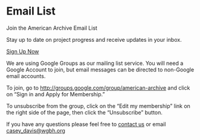 # Email List

<div class="panel panel-primary">
  <div class="panel-heading">Join the American Archive Email List</div>
  <div class="panel-body">
    <p>Stay up to date on project progress and receive updates in your inbox.</p>
    <p><a href="http://groups.google.com/group/american-archive" target="_blank" title="American Archive Email List" class="btn btn-lg btn-success" role="button">Sign Up Now</a></p>

  </div>
</div>

We are using Google Groups as our mailing list service. You will need a Google 
Account to join, but email messages can be directed to non-Google email accounts.

To join, go to http://groups.google.com/group/american-archive and click on 
“Sign in and Apply for Membership.”

To unsubscribe from the group, click on the “Edit my membership” link on the 
right side of the page, then click the “Unsubscribe” button.

If you have any questions please feel free to [contact us](/contact-us) 
or email casey_davis@wgbh.org
